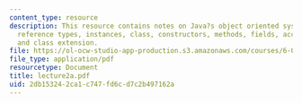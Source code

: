 ```yaml
---
content_type: resource
description: This resource contains notes on Java?s object oriented system, data types,
  reference types, instances, class, constructors, methods, fields, accessors, interfaces,
  and class extension.
file: https://ol-ocw-studio-app-production.s3.amazonaws.com/courses/6-092-java-preparation-for-6-170-january-iap-2006/2db153242ca1c747fd6cd7c2b497162a_lecture2a.pdf
file_type: application/pdf
resourcetype: Document
title: lecture2a.pdf
uid: 2db15324-2ca1-c747-fd6c-d7c2b497162a
---
```

